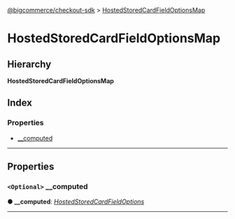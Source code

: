 [@bigcommerce/checkout-sdk](../README.md) > [HostedStoredCardFieldOptionsMap](../interfaces/hostedstoredcardfieldoptionsmap.md)

# HostedStoredCardFieldOptionsMap

## Hierarchy

**HostedStoredCardFieldOptionsMap**

## Index

### Properties

* [__computed](hostedstoredcardfieldoptionsmap.md#__computed)

---

## Properties

<a id="__computed"></a>

### `<Optional>` __computed

**● __computed**: *[HostedStoredCardFieldOptions](hostedstoredcardfieldoptions.md)*

___

